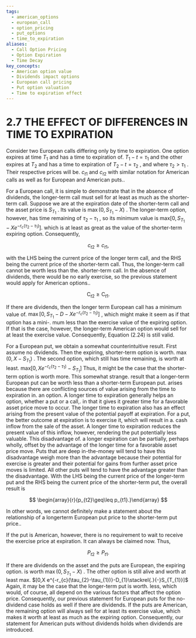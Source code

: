 ```yaml
---
tags:
  - american_options
  - european_call
  - option_pricing
  - put_options
  - time_to_expiration
aliases:
  - Call Option Pricing
  - Option Expiration
  - Time Decay
key_concepts:
  - American option value
  - Dividends impact options
  - European call pricing
  - Put option valuation
  - Time to expiration effect
---
```


# 2.7 THE EFFECT OF DIFFERENCES IN TIME TO EXPIRATION

Consider two European calls differing only by time to expiration. One option expires at time $T_{1}$ and has a time to expiration of. $T_{1}-t=\tau_{1}$ and the other expires at $T_{2}$ and has a time to expiration of $T_{2}-t=\tau_{2}$ , and where $\tau_{2}>\tau_{1}$ . Their respective prices will be. $c_{t1}$ and $c_{t2}$ with similar notation for American calls as well as for European and American puts..

For a European call, it is simple to demonstrate that in the absence of dividends, the longer-term call must sell for at least as much as the shorter-term call. Suppose we are at the expiration date of the shorter-term call and the asset price is $S_{T_{1}}$ . Its value is $\operatorname*{max}(0,S_{T_{1}}-X)$ . The longer-term option, however, has time remaining of $\tau_{2}-\tau_{1}$ , so its minimum value is $\mathrm{max}[0,S_{T_{1}}-X e^{-r_{c}(\tau_{2}-\tau_{1})}].$ which is at least as great as the value of the shorter-term expiring option. Consequently,

$$
c_{t2}\geq c_{t1},
$$

with the LHS being the current price of the longer term call, and the RHS being the current price of the shorter-term call. Thus, the longer-term call cannot be worth less than the. shorter-term call. In the absence of dividends, there would be no early exercise, so the previous statement would apply for American options..

$$
\mathrm{C}_{t2}\geq\mathrm{C}_{t1}.
$$

If there are dividends, then the longer term European call has a minimum value of. $\operatorname*{max}[0,S_{T_{1}}-D-X e^{-r_{c}(\tau_{2}-\tau_{1})}]$ , which might make it seem as if that option has a mini-. mum less than the exercise value of the expiring option. If that is the case, however, the longer-term American option would sell for at least the exercise value. Consequently, Equation (2.24) is still valid.

For a European put, we obtain a somewhat counterintuitive result. First assume no dividends. Then the expiring, shorter-term option is worth. $\operatorname*{max}(0,X-S_{T_{1}})$ . The second option, which still has time remaining, is worth at least. $\mathrm{max}[0,X e^{-r_{c}(\tau_{2}-\tau_{1})}-S_{T_{1}}]$ Thus, it might be the case that the shorter-term option is worth more. This somewhat strange. result that a longer-term European put can be worth less than a shorter-term European put. arises because there are conflicting sources of value arising from the time to expiration in. an option. A longer time to expiration generally helps an option, whether a put or a call,. in that it gives it greater time for a favorable asset price move to occur. The longer time to expiration also has an effect arising from the present value of the potential payoff at expiration. For a put, the better outcome at expiration is to exercise it, which will result in a. cash inflow from the sale of the asset. A longer time to expiration reduces the present value of this inflow, however, rendering the put potentially less valuable. This disadvantage of. a longer expiration can be partially, perhaps wholly, offset by the advantage of the longer time for a favorable asset price move. Puts that are deep in-the-money will tend to have this disadvantage weigh more than the advantage because their potential for exercise is greater and their potential for gains from further asset price moves is limited. All other puts will tend to have the advantage greater than the disadvantage. With the LHS being the current price of the longer-term put and the RHS being the current price of the shorter-term put, the overall result is

$$
\begin{array}{r}{p_{t2}\geq\leq p_{t1}.}\end{array}
$$

In other words, we cannot definitely make a statement about the relationship of a longerterm European put price to the shorter-term put price..

If the put is American, however, there is no requirement to wait to receive the exercise price at expiration. It can always be claimed now. Thus,

$$
P_{t2}\ge P_{t1}.
$$

If there are dividends on the asset and the puts are European, the expiring option. is worth $\operatorname*{max}(0,S_{T_{1}}-X)$ . The other option is still alive and worth at least max. $[0,X e^{-r_{c}(\tau_{2}-\tau_{1})}-D_{1}\stackrel{.}{-}S_{T_{1}}]$ Again, it may be the case that the longer-term put is worth. less, which would, of course, all depend on the various factors that affect the option price. Consequently, our previous statement for European puts for the no-dividend case holds as well if there are dividends. If the puts are American, the remaining option will always sell for at least its exercise value, which makes it worth at least as much as the expiring option. Consequently, our statement for American puts without dividends holds when dividends are introduced.

